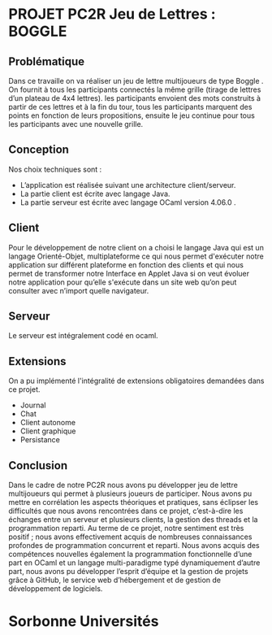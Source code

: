 # PROJET PC2R Jeu de Lettres : BOGGLE

## Problématique
Dans ce travaille on va réaliser un jeu de lettre multijoueurs de type Boggle .
On fournit à tous les participants connectés la même grille (tirage de lettres
d’un plateau de 4x4 lettres). les participants envoient des mots construits à partir de
ces lettres et à la fin du tour, tous les participants marquent des points en fonction de
leurs propositions, ensuite le jeu continue pour tous les participants avec une
nouvelle grille.

## Conception
Nos choix techniques sont :
* L’application est réalisée suivant une architecture client/serveur.
* La partie client est écrite avec langage Java.
* La partie serveur est écrite avec langage OCaml version 4.06.0 .

## Client
Pour le développement de notre client on a choisi le langage
Java qui est un langage Orienté-Objet, multiplateforme ce qui nous permet
d'exécuter notre application sur différent plateforme en fonction des clients et qui
nous permet de transformer notre Interface en Applet Java si on veut évoluer notre
application pour qu’elle s'exécute dans un site web qu’on peut consulter avec
n’import quelle navigateur.

## Serveur
Le serveur est intégralement codé en ocaml.

## Extensions
On a pu implémenté l'intégralité de extensions obligatoires demandées dans
ce projet.
* Journal
* Chat
* Client autonome
* Client graphique
* Persistance

## Conclusion
Dans le cadre de notre PC2R nous avons pu développer jeu de lettre
multijoueurs qui permet à plusieurs joueurs de participer.
Nous avons pu mettre en corrélation les aspects théoriques et pratiques, sans
éclipser les difficultés que nous avons rencontrées dans ce projet, c’est-à-dire les
échanges entre un serveur et plusieurs clients, la gestion des threads et la
programmation reparti.
Au terme de ce projet, notre sentiment est très positif ; nous avons
effectivement acquis de nombreuses connaissances profondes de programmation
concurrent et reparti. Nous avons acquis des compétences nouvelles également la
programmation fonctionnelle d’une part en OCaml et un langage multi-paradigme
typé dynamiquement d’autre part, nous avons pu développer l’esprit d’équipe et la
gestion de projets grâce à GitHub, le service web d’hébergement et de gestion de
développement de logiciels.

# Sorbonne Universités
